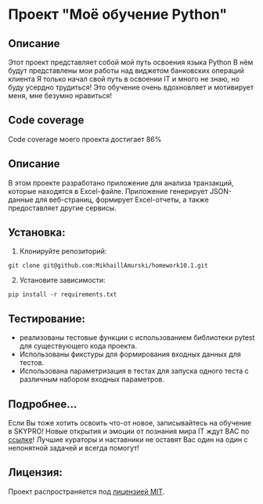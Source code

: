 # Проект "Моё обучение Python"

## Описание

Этот проект представляет собой мой путь освоения языка Python
В нём будут представлены мои работы над виджетом банковских операций клиента
Я только начал свой путь в освоении IT и много не знаю, но буду усердно трудиться!
Это обучение очень вдохновляет и мотивирует меня, мне безумно нравиться!

## Code coverage

Code coverage моего проекта достигает 86%

## Описание

В этом проекте разработано приложение для анализа транзакций, которые находятся в Excel-файле.
Приложение генерирует JSON-данные для веб-страниц, формирует Excel-отчеты, а также предоставляет другие сервисы.


## Установка:

1. Клонируйте репозиторий:
```
git clone git@github.com:MikhaillAmurski/homework10.1.git
```
2. Установите зависимости:
```
pip install -r requirements.txt
```


## Тестирование:



- реализованы тестовые функции с использованием библиотеки pytest для существующего кода проекта.
- Использованы фикстуры для формирования входных данных для тестов.
- Использована параметризация в тестах для запуска одного теста с различным набором входных параметров.

## Подробнее...

Если Вы тоже хотить освоить что-от новое, записывайтесь на обучение в SKYPRO!
Новые открытия и эмоции от познания мира IT ждут ВАС по [ссылке](https://my.sky.pro)!
Лучшие кураторы и наставники не оставят Вас один на один с непонятной задачей и всегда помогут!

## Лицензия:

Проект распространяется под [лицензией MIT](LICENSE).
